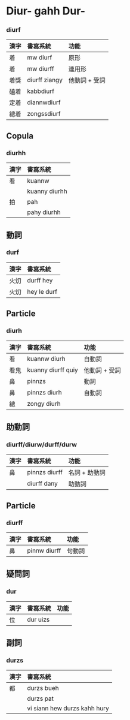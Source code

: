 # Diur- gahh Dur-

### diurf

| 漢字 | 書寫系統 | 功能 |
| :--- | :--- | :--- |
| 着 | mw diurf | 原形 |
| 着 | mw diurff | 連用形 |
| 着獎 | diurff ziangy | 他動詞 + 受詞 |
| 磕着| kabbdiurf | |
| 定着 | diannwdiurf | |
| 總着 | zongssdiurf | |

## Copula

### diurhh

| 漢字 | 書寫系統 |
| :--- | :--- |
| 看 | kuannw |
| | kuanny diurhh |
| 拍 | pah |
| | pahy diurhh |

## 動詞

### durf

| 漢字 | 書寫系統 |
| :--- | :--- |
| 火灱 | durff hey |
| 火灱 | hey le durf |

## Particle

### diurh

| 漢字 | 書寫系統 | 功能 |
| :--- | :--- | :--- |
| 看 | kuannw diurh | 自動詞 |
| 看鬼 | kuanny diurff quiy | 他動詞 + 受詞 |
| 鼻 | pinnzs | 動詞 |
| 鼻 | pinnzs diurh | 自動詞 |
| 總 | zongy diurh ||

## 助動詞

### diurff/diurw/durff/durw

| 漢字 | 書寫系統 | 功能 |
| :--- | :--- | :--- |
| 鼻 | pinnzs diurff | 名詞 + 助動詞 |
| | diurff dany | 助動詞 |

## Particle

### diurff

| 漢字 | 書寫系統 | 功能 |
| :--- | :--- | :--- |
| 鼻 | pinnw diurff | 句動詞 |

## 疑問詞

### dur

| 漢字 | 書寫系統 | 功能 |
| :--- | :--- | :--- |
| 位 | dur uizs |  |

## 副詞

### durzs

| 漢字 | 書寫系統 |
| :--- | :--- |
| 都 | durzs bueh |
| | durzs pat |
| | vi siann hew durzs kahh hury |
